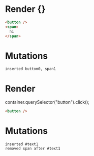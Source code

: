 # Render {}
```html
<button />
<span>
  hi
</span>
```

# Mutations
```
inserted button0, span1
```


# Render 
container.querySelector("button").click();

```html
<button />
```

# Mutations
```
inserted #text1
removed span after #text1
```